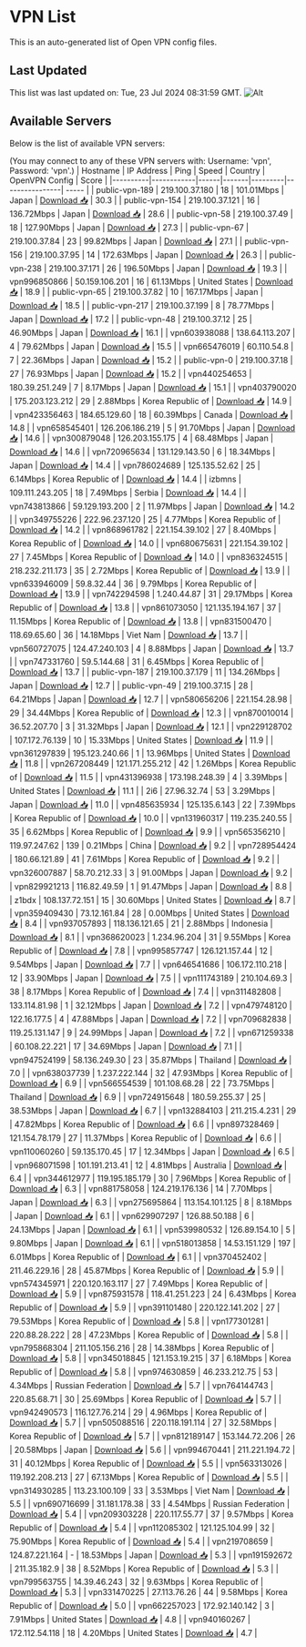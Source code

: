 # VPN List

This is an auto-generated list of Open VPN config files.

## Last Updated

This list was last updated on: Tue, 23 Jul 2024 08:31:59 GMT.
![Alt](https://repobeats.axiom.co/api/embed/186b98318ef1479477931607c1ad7d823f12451f.svg "Repobeats analytics image")

## Available Servers

Below is the list of available VPN servers:

(You may connect to any of these VPN servers with: Username: 'vpn', Password: 'vpn'.)
| Hostname | IP Address | Ping | Speed | Country | OpenVPN Config | Score |
|----------|------------|------|-------|---------|----------------| ----- |
| public-vpn-189 | 219.100.37.180 | 18 | 101.01Mbps | Japan | [Download 📥](./configs/server_0_JP.ovpn) | 30.3 |
| public-vpn-154 | 219.100.37.121 | 16 | 136.72Mbps | Japan | [Download 📥](./configs/server_1_JP.ovpn) | 28.6 |
| public-vpn-58 | 219.100.37.49 | 18 | 127.90Mbps | Japan | [Download 📥](./configs/server_2_JP.ovpn) | 27.3 |
| public-vpn-67 | 219.100.37.84 | 23 | 99.82Mbps | Japan | [Download 📥](./configs/server_3_JP.ovpn) | 27.1 |
| public-vpn-156 | 219.100.37.95 | 14 | 172.63Mbps | Japan | [Download 📥](./configs/server_4_JP.ovpn) | 26.3 |
| public-vpn-238 | 219.100.37.171 | 26 | 196.50Mbps | Japan | [Download 📥](./configs/server_5_JP.ovpn) | 19.3 |
| vpn996850866 | 50.159.106.201 | 16 | 61.13Mbps | United States | [Download 📥](./configs/server_6_US.ovpn) | 18.9 |
| public-vpn-65 | 219.100.37.82 | 10 | 167.17Mbps | Japan | [Download 📥](./configs/server_7_JP.ovpn) | 18.5 |
| public-vpn-217 | 219.100.37.199 | 8 | 78.77Mbps | Japan | [Download 📥](./configs/server_8_JP.ovpn) | 17.2 |
| public-vpn-48 | 219.100.37.12 | 25 | 46.90Mbps | Japan | [Download 📥](./configs/server_9_JP.ovpn) | 16.1 |
| vpn603938088 | 138.64.113.207 | 4 | 79.62Mbps | Japan | [Download 📥](./configs/server_10_JP.ovpn) | 15.5 |
| vpn665476019 | 60.110.54.8 | 7 | 22.36Mbps | Japan | [Download 📥](./configs/server_11_JP.ovpn) | 15.2 |
| public-vpn-0 | 219.100.37.18 | 27 | 76.93Mbps | Japan | [Download 📥](./configs/server_12_JP.ovpn) | 15.2 |
| vpn440254653 | 180.39.251.249 | 7 | 8.17Mbps | Japan | [Download 📥](./configs/server_13_JP.ovpn) | 15.1 |
| vpn403790020 | 175.203.123.212 | 29 | 2.88Mbps | Korea Republic of | [Download 📥](./configs/server_14_KR.ovpn) | 14.9 |
| vpn423356463 | 184.65.129.60 | 18 | 60.39Mbps | Canada | [Download 📥](./configs/server_15_CA.ovpn) | 14.8 |
| vpn658545401 | 126.206.186.219 | 5 | 91.70Mbps | Japan | [Download 📥](./configs/server_16_JP.ovpn) | 14.6 |
| vpn300879048 | 126.203.155.175 | 4 | 68.48Mbps | Japan | [Download 📥](./configs/server_17_JP.ovpn) | 14.6 |
| vpn720965634 | 131.129.143.50 | 6 | 18.34Mbps | Japan | [Download 📥](./configs/server_18_JP.ovpn) | 14.4 |
| vpn786024689 | 125.135.52.62 | 25 | 6.14Mbps | Korea Republic of | [Download 📥](./configs/server_19_KR.ovpn) | 14.4 |
| izbmns | 109.111.243.205 | 18 | 7.49Mbps | Serbia | [Download 📥](./configs/server_20_RS.ovpn) | 14.4 |
| vpn743813866 | 59.129.193.200 | 2 | 11.97Mbps | Japan | [Download 📥](./configs/server_21_JP.ovpn) | 14.2 |
| vpn349755226 | 222.96.237.120 | 25 | 4.77Mbps | Korea Republic of | [Download 📥](./configs/server_22_KR.ovpn) | 14.2 |
| vpn868961782 | 221.154.39.102 | 27 | 8.40Mbps | Korea Republic of | [Download 📥](./configs/server_23_KR.ovpn) | 14.0 |
| vpn680675631 | 221.154.39.102 | 27 | 7.45Mbps | Korea Republic of | [Download 📥](./configs/server_24_KR.ovpn) | 14.0 |
| vpn836324515 | 218.232.211.173 | 35 | 2.72Mbps | Korea Republic of | [Download 📥](./configs/server_25_KR.ovpn) | 13.9 |
| vpn633946009 | 59.8.32.44 | 36 | 9.79Mbps | Korea Republic of | [Download 📥](./configs/server_26_KR.ovpn) | 13.9 |
| vpn742294598 | 1.240.44.87 | 31 | 29.17Mbps | Korea Republic of | [Download 📥](./configs/server_27_KR.ovpn) | 13.8 |
| vpn861073050 | 121.135.194.167 | 37 | 11.15Mbps | Korea Republic of | [Download 📥](./configs/server_28_KR.ovpn) | 13.8 |
| vpn831500470 | 118.69.65.60 | 36 | 14.18Mbps | Viet Nam | [Download 📥](./configs/server_29_VN.ovpn) | 13.7 |
| vpn560727075 | 124.47.240.103 | 4 | 8.88Mbps | Japan | [Download 📥](./configs/server_30_JP.ovpn) | 13.7 |
| vpn747331760 | 59.5.144.68 | 31 | 6.45Mbps | Korea Republic of | [Download 📥](./configs/server_31_KR.ovpn) | 13.7 |
| public-vpn-187 | 219.100.37.179 | 11 | 134.26Mbps | Japan | [Download 📥](./configs/server_32_JP.ovpn) | 12.7 |
| public-vpn-49 | 219.100.37.15 | 28 | 64.21Mbps | Japan | [Download 📥](./configs/server_33_JP.ovpn) | 12.7 |
| vpn580656206 | 221.154.28.98 | 29 | 34.44Mbps | Korea Republic of | [Download 📥](./configs/server_34_KR.ovpn) | 12.3 |
| vpn870010014 | 36.52.207.70 | 3 | 31.32Mbps | Japan | [Download 📥](./configs/server_35_JP.ovpn) | 12.1 |
| vpn229128702 | 107.172.76.139 | 10 | 15.33Mbps | United States | [Download 📥](./configs/server_36_US.ovpn) | 11.9 |
| vpn361297839 | 195.123.240.66 | 1 | 13.96Mbps | United States | [Download 📥](./configs/server_37_US.ovpn) | 11.8 |
| vpn267208449 | 121.171.255.212 | 42 | 1.26Mbps | Korea Republic of | [Download 📥](./configs/server_38_KR.ovpn) | 11.5 |
| vpn431396938 | 173.198.248.39 | 4 | 3.39Mbps | United States | [Download 📥](./configs/server_39_US.ovpn) | 11.1 |
| 2i6 | 27.96.32.74 | 53 | 3.29Mbps | Japan | [Download 📥](./configs/server_40_JP.ovpn) | 11.0 |
| vpn485635934 | 125.135.6.143 | 22 | 7.39Mbps | Korea Republic of | [Download 📥](./configs/server_41_KR.ovpn) | 10.0 |
| vpn131960317 | 119.235.240.55 | 35 | 6.62Mbps | Korea Republic of | [Download 📥](./configs/server_42_KR.ovpn) | 9.9 |
| vpn565356210 | 119.97.247.62 | 139 | 0.21Mbps | China | [Download 📥](./configs/server_43_CN.ovpn) | 9.2 |
| vpn728954424 | 180.66.121.89 | 41 | 7.61Mbps | Korea Republic of | [Download 📥](./configs/server_44_KR.ovpn) | 9.2 |
| vpn326007887 | 58.70.212.33 | 3 | 91.00Mbps | Japan | [Download 📥](./configs/server_45_JP.ovpn) | 9.2 |
| vpn829921213 | 116.82.49.59 | 1 | 91.47Mbps | Japan | [Download 📥](./configs/server_46_JP.ovpn) | 8.8 |
| z1bdx | 108.137.72.151 | 15 | 30.60Mbps | United States | [Download 📥](./configs/server_47_US.ovpn) | 8.7 |
| vpn359409430 | 73.12.161.84 | 28 | 0.00Mbps | United States | [Download 📥](./configs/server_48_US.ovpn) | 8.4 |
| vpn937057893 | 118.136.121.65 | 21 | 2.88Mbps | Indonesia | [Download 📥](./configs/server_49_ID.ovpn) | 8.1 |
| vpn368620023 | 1.234.96.204 | 31 | 9.55Mbps | Korea Republic of | [Download 📥](./configs/server_50_KR.ovpn) | 7.8 |
| vpn995857747 | 126.121.157.44 | 12 | 9.54Mbps | Japan | [Download 📥](./configs/server_51_JP.ovpn) | 7.7 |
| vpn646541686 | 106.172.110.218 | 12 | 33.90Mbps | Japan | [Download 📥](./configs/server_52_JP.ovpn) | 7.5 |
| vpn111743189 | 210.104.69.3 | 38 | 8.17Mbps | Korea Republic of | [Download 📥](./configs/server_53_KR.ovpn) | 7.4 |
| vpn311482808 | 133.114.81.98 | 1 | 32.12Mbps | Japan | [Download 📥](./configs/server_54_JP.ovpn) | 7.2 |
| vpn479748120 | 122.16.177.5 | 4 | 47.88Mbps | Japan | [Download 📥](./configs/server_55_JP.ovpn) | 7.2 |
| vpn709682838 | 119.25.131.147 | 9 | 24.99Mbps | Japan | [Download 📥](./configs/server_56_JP.ovpn) | 7.2 |
| vpn671259338 | 60.108.22.221 | 17 | 34.69Mbps | Japan | [Download 📥](./configs/server_57_JP.ovpn) | 7.1 |
| vpn947524199 | 58.136.249.30 | 23 | 35.87Mbps | Thailand | [Download 📥](./configs/server_58_TH.ovpn) | 7.0 |
| vpn638037739 | 1.237.222.144 | 32 | 47.93Mbps | Korea Republic of | [Download 📥](./configs/server_59_KR.ovpn) | 6.9 |
| vpn566554539 | 101.108.68.28 | 22 | 73.75Mbps | Thailand | [Download 📥](./configs/server_60_TH.ovpn) | 6.9 |
| vpn724915648 | 180.59.255.37 | 25 | 38.53Mbps | Japan | [Download 📥](./configs/server_61_JP.ovpn) | 6.7 |
| vpn132884103 | 211.215.4.231 | 29 | 47.82Mbps | Korea Republic of | [Download 📥](./configs/server_62_KR.ovpn) | 6.6 |
| vpn897328469 | 121.154.78.179 | 27 | 11.37Mbps | Korea Republic of | [Download 📥](./configs/server_63_KR.ovpn) | 6.6 |
| vpn110060260 | 59.135.170.45 | 17 | 12.34Mbps | Japan | [Download 📥](./configs/server_64_JP.ovpn) | 6.5 |
| vpn968071598 | 101.191.213.41 | 12 | 4.81Mbps | Australia | [Download 📥](./configs/server_65_AU.ovpn) | 6.4 |
| vpn344612977 | 119.195.185.179 | 30 | 7.96Mbps | Korea Republic of | [Download 📥](./configs/server_66_KR.ovpn) | 6.3 |
| vpn881758058 | 124.219.176.136 | 14 | 7.70Mbps | Japan | [Download 📥](./configs/server_67_JP.ovpn) | 6.3 |
| vpn275695864 | 113.154.101.125 | 8 | 8.18Mbps | Japan | [Download 📥](./configs/server_68_JP.ovpn) | 6.1 |
| vpn629907297 | 126.88.50.188 | 6 | 24.13Mbps | Japan | [Download 📥](./configs/server_69_JP.ovpn) | 6.1 |
| vpn539980532 | 126.89.154.10 | 5 | 9.80Mbps | Japan | [Download 📥](./configs/server_70_JP.ovpn) | 6.1 |
| vpn518013858 | 14.53.151.129 | 197 | 6.01Mbps | Korea Republic of | [Download 📥](./configs/server_71_KR.ovpn) | 6.1 |
| vpn370452402 | 211.46.229.16 | 28 | 45.87Mbps | Korea Republic of | [Download 📥](./configs/server_72_KR.ovpn) | 5.9 |
| vpn574345971 | 220.120.163.117 | 27 | 7.49Mbps | Korea Republic of | [Download 📥](./configs/server_73_KR.ovpn) | 5.9 |
| vpn875931578 | 118.41.251.223 | 24 | 6.43Mbps | Korea Republic of | [Download 📥](./configs/server_74_KR.ovpn) | 5.9 |
| vpn391101480 | 220.122.141.202 | 27 | 79.53Mbps | Korea Republic of | [Download 📥](./configs/server_75_KR.ovpn) | 5.8 |
| vpn177301281 | 220.88.28.222 | 28 | 47.23Mbps | Korea Republic of | [Download 📥](./configs/server_76_KR.ovpn) | 5.8 |
| vpn795868304 | 211.105.156.216 | 28 | 14.38Mbps | Korea Republic of | [Download 📥](./configs/server_77_KR.ovpn) | 5.8 |
| vpn345018845 | 121.153.19.215 | 37 | 6.18Mbps | Korea Republic of | [Download 📥](./configs/server_78_KR.ovpn) | 5.8 |
| vpn974630859 | 46.233.212.75 | 53 | 4.34Mbps | Russian Federation | [Download 📥](./configs/server_79_RU.ovpn) | 5.7 |
| vpn764144743 | 220.85.68.71 | 30 | 25.69Mbps | Korea Republic of | [Download 📥](./configs/server_80_KR.ovpn) | 5.7 |
| vpn942490573 | 116.127.76.214 | 29 | 4.96Mbps | Korea Republic of | [Download 📥](./configs/server_81_KR.ovpn) | 5.7 |
| vpn505088516 | 220.118.191.114 | 27 | 32.58Mbps | Korea Republic of | [Download 📥](./configs/server_82_KR.ovpn) | 5.7 |
| vpn812189147 | 153.144.72.206 | 26 | 20.58Mbps | Japan | [Download 📥](./configs/server_83_JP.ovpn) | 5.6 |
| vpn994670441 | 211.221.194.72 | 31 | 40.12Mbps | Korea Republic of | [Download 📥](./configs/server_84_KR.ovpn) | 5.5 |
| vpn563313026 | 119.192.208.213 | 27 | 67.13Mbps | Korea Republic of | [Download 📥](./configs/server_85_KR.ovpn) | 5.5 |
| vpn314930285 | 113.23.100.109 | 33 | 3.53Mbps | Viet Nam | [Download 📥](./configs/server_86_VN.ovpn) | 5.5 |
| vpn690716699 | 31.181.178.38 | 33 | 4.54Mbps | Russian Federation | [Download 📥](./configs/server_87_RU.ovpn) | 5.4 |
| vpn209303228 | 220.117.55.77 | 37 | 9.57Mbps | Korea Republic of | [Download 📥](./configs/server_88_KR.ovpn) | 5.4 |
| vpn112085302 | 121.125.104.99 | 32 | 75.90Mbps | Korea Republic of | [Download 📥](./configs/server_89_KR.ovpn) | 5.4 |
| vpn219708659 | 124.87.221.164 | - | 18.53Mbps | Japan | [Download 📥](./configs/server_90_JP.ovpn) | 5.3 |
| vpn191592672 | 211.35.182.9 | 38 | 8.52Mbps | Korea Republic of | [Download 📥](./configs/server_91_KR.ovpn) | 5.3 |
| vpn799563755 | 14.39.46.243 | 32 | 9.63Mbps | Korea Republic of | [Download 📥](./configs/server_92_KR.ovpn) | 5.3 |
| vpn331470225 | 27.113.76.26 | 44 | 9.58Mbps | Korea Republic of | [Download 📥](./configs/server_93_KR.ovpn) | 5.0 |
| vpn662257023 | 172.92.140.142 | 3 | 7.91Mbps | United States | [Download 📥](./configs/server_94_US.ovpn) | 4.8 |
| vpn940160267 | 172.112.54.118 | 18 | 4.20Mbps | United States | [Download 📥](./configs/server_95_US.ovpn) | 4.7 |
